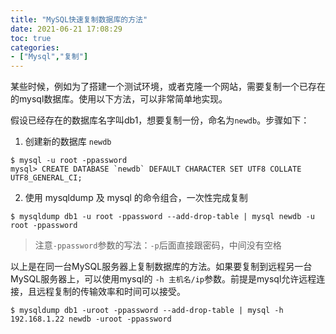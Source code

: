 ```yaml
---
title: "MySQL快速复制数据库的方法"
date: 2021-06-21 17:08:29
toc: true
categories:
- ["Mysql","复制"]
---
```


某些时候，例如为了搭建一个测试环境，或者克隆一个网站，需要复制一个已存在的mysql数据库。使用以下方法，可以非常简单地实现。

假设已经存在的数据库名字叫db1，想要复制一份，命名为`newdb`。步骤如下：

1. 创建新的数据库 `newdb`




```
$ mysql -u root -ppassword
mysql> CREATE DATABASE `newdb` DEFAULT CHARACTER SET UTF8 COLLATE UTF8_GENERAL_CI;
```

2. 使用 mysqldump 及 mysql 的命令组合，一次性完成复制

```
$ mysqldump db1 -u root -ppassword --add-drop-table | mysql newdb -u root -ppassword
```

> 注意`-ppassword`参数的写法：`-p`后面直接跟密码，中间没有空格


以上是在同一台MySQL服务器上复制数据库的方法。如果要复制到远程另一台MySQL服务器上，可以使用mysql的 `-h 主机名/ip`参数。前提是mysql允许远程连接，且远程复制的传输效率和时间可以接受。

```
$ mysqldump db1 -uroot -ppassword --add-drop-table | mysql -h 192.168.1.22 newdb -uroot -ppassword
```

